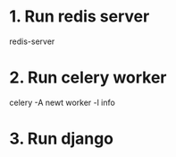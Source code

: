 # 1. Run redis server  
redis-server 
# 2. Run celery worker
celery -A newt worker -l info 
# 3. Run django 

